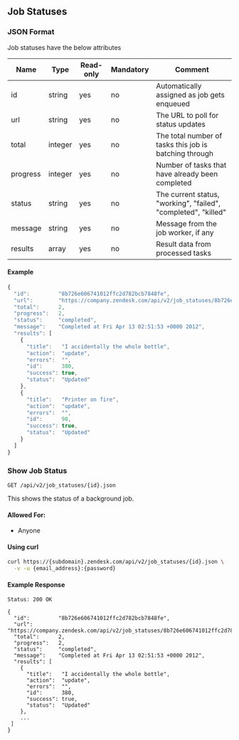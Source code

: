 ## Job Statuses

### JSON Format
Job statuses have the below attributes

| Name            | Type                             | Read-only | Mandatory | Comment
| --------------- | ---------------------------------| --------- | --------- | -------
| id              | string                           | yes       | no        | Automatically assigned as job gets enqueued
| url             | string                           | yes       | no        | The URL to poll for status updates
| total           | integer                          | yes       | no        | The total number of tasks this job is batching through
| progress        | integer                          | yes       | no        | Number of tasks that have already been completed
| status          | string                           | yes       | no        | The current status, "working", "failed", "completed", "killed"
| message         | string                           | yes       | no        | Message from the job worker, if any
| results         | array                            | yes       | no        | Result data from processed tasks

#### Example
```js
{
  "id":         "8b726e606741012ffc2d782bcb7848fe",
  "url":        "https://company.zendesk.com/api/v2/job_statuses/8b726e606741012ffc2d782bcb7848fe.json",
  "total":      2,
  "progress":   2,
  "status":     "completed",
  "message":    "Completed at Fri Apr 13 02:51:53 +0000 2012",
  "results": [
    {
      "title":   "I accidentally the whole bottle",
      "action":  "update",
      "errors":  "",
      "id":      380,
      "success": true,
      "status":  "Updated"
    },
    {
      "title":   "Printer on fire",
      "action":  "update",
      "errors":  "",
      "id":      90,
      "success": true,
      "status":  "Updated"
    }
  ]
}
```

### Show Job Status
`GET /api/v2/job_statuses/{id}.json`

This shows the status of a background job.

#### Allowed For:

 * Anyone

#### Using curl

```bash
curl https://{subdomain}.zendesk.com/api/v2/job_statuses/{id}.json \
  -v -u {email_address}:{password}
```

#### Example Response

```http
Status: 200 OK

{
  "id":         "8b726e606741012ffc2d782bcb7848fe",
  "url":        "https://company.zendesk.com/api/v2/job_statuses/8b726e606741012ffc2d782bcb7848fe.json",
  "total":      2,
  "progress":   2,
  "status":     "completed",
  "message":    "Completed at Fri Apr 13 02:51:53 +0000 2012",
  "results": [
    {
      "title":   "I accidentally the whole bottle",
      "action":  "update",
      "errors":  "",
      "id":      380,
      "success": true,
      "status":  "Updated"
    },
    ...
 ]
}
```